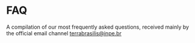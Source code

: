 # FAQ
A compilation of our most frequently asked questions, received mainly by the official email channel terrabrasilis@inpe.br
